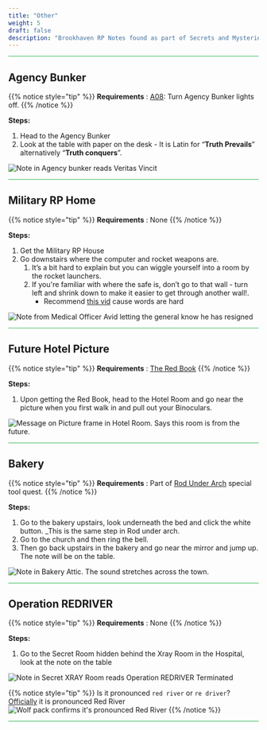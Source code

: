 ```yaml
---
title: "Other"
weight: 5
draft: false
description: "Brookhaven RP Notes found as part of Secrets and Mysteries. These Notes are not signed or only one note from the signer to appear. Picture of note provided."
---
```



<hr style="background-color: #28b44c" size=8>

## Agency Bunker

{{% notice style="tip" %}}
**Requirements** : [A08](/casebook/light_panel/#a08): Turn Agency Bunker lights off.
{{% /notice %}}

**Steps:**

1. Head to the Agency Bunker
2. Look at the table with paper on the desk - It is Latin for “**Truth Prevails**” alternatively “**Truth conquers**”.

![Note in Agency bunker reads Veritas Vincit](/images/bh/other_agency_bunker_note.jpg) 

<hr style="background-color: #28b44c" size=8>

## Military RP Home

{{% notice style="tip" %}}
**Requirements** : None
{{% /notice %}}

**Steps:**

1. Get the Military RP House
2. Go downstairs where the computer and rocket weapons are.
	1. It’s a bit hard to explain but you can wiggle yourself into a room by the rocket launchers.
	2. If you're familiar with where the safe is, don’t go to that wall - turn left and shrink down to make it easier to get through another wall!. 
		- Recommend [this vid](https://www.youtube.com/watch?v=IVYdl_jo6jg&t) cause words are hard

![Note from Medical Officer Avid letting the general know he has resigned](/images/bh/other_military_rp_note.png) 

<hr style="background-color: #28b44c" size=8>

## Future Hotel Picture

{{% notice style="tip" %}}
**Requirements** : [The Red Book](/lore/special_tools/#the-red-book)
{{% /notice %}}

**Steps:**

1. Upon getting the Red Book, head to the Hotel Room and go near the picture when you first walk in and pull out your Binoculars.

![Message on Picture frame in Hotel Room. Says this room is from the future.](/images/bh/other_future_hotel_picture_frame_note.jpg) 

<hr style="background-color: #28b44c" size=8>

## Bakery

{{% notice style="tip" %}}
**Requirements** : Part of [Rod Under Arch](/lore/special_tools/#rod-under-the-arch) special tool quest.
{{% /notice %}}

**Steps:**

1. Go to the bakery upstairs, look underneath the bed and click the white button. _This is the same step in Rod under arch. 
2. Go to the church and then ring the bell. 
3. Then go back upstairs in the bakery and go near the mirror and jump up. The note will be on the table. 

![Note in Bakery Attic. The sound stretches across the town.](/images/bh/other_bakery_note.jpg) 

<hr style="background-color: #28b44c" size=8>

## Operation REDRIVER

{{% notice style="tip" %}}
**Requirements** : None
{{% /notice %}}

**Steps:**

1. Go to the Secret Room hidden behind the Xray Room in the Hospital, look at the note on the table

![Note in Secret XRAY Room reads Operation REDRIVER Terminated](/images/bh/operation_red_river_note.jpg) 

{{% notice style="tip" %}}
Is it pronounced `red river` or `re driver`?
[Officially](https://discord.com/channels/482308357248647177/870010373976236052/1105193056317218856) it is pronounced Red River
![Wolf pack confirms it's pronounced Red River](/images/bh/wolf_confirmed_red_river.jpg)
{{% /notice %}}

<hr style="background-color: #28b44c" size=8>